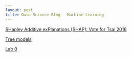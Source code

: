 ```yaml
---
layout: post
title: Data Science Blog - Machine Learning
---
```



[SHapley Additive exPlanations (SHAP): Vote for Tsai 2016](/files/Shap_votetsai2016.svg "Predictor probabilities of DPP vote in 2016")

[Tree models](https://karlho.github.io/treemodels_creditcard.html)

[Lab 0](lab01.html)

